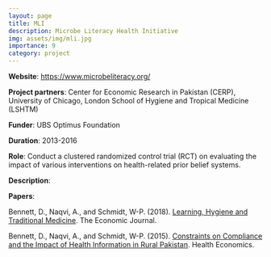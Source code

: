 ```yaml
---
layout: page
title: MLI
description: Microbe Literacy Health Initiative
img: assets/img/mli.jpg
importance: 9
category: project
---
```


**Website**: <a href="https://www.microbeliteracy.org/">https://www.microbeliteracy.org/</a>

**Project partners**: Center for Economic Research in Pakistan (CERP), University of Chicago, London School of Hygiene and Tropical Medicine (LSHTM)

**Funder**: UBS Optimus Foundation

**Duration**: 2013-2016

**Role**: Conduct a clustered randomized control trial (RCT) on evaluating the impact of various interventions on health-related prior belief systems. 
 
**Description**:




**Papers**:

Bennett, D., Naqvi, A., and Schmidt, W-P. (2018). <a href="https://onlinelibrary.wiley.com/doi/abs/10.1111/ecoj.12549">Learning, Hygiene and Traditional Medicine</a>. The Economic Journal.

Bennett, D., Naqvi, A., and Schmidt, W-P. (2015). <a href="https://onlinelibrary.wiley.com/doi/abs/10.1002/hec.3193">Constraints on Compliance and the Impact of Health Information in Rural Pakistan</a>. Health Economics.
